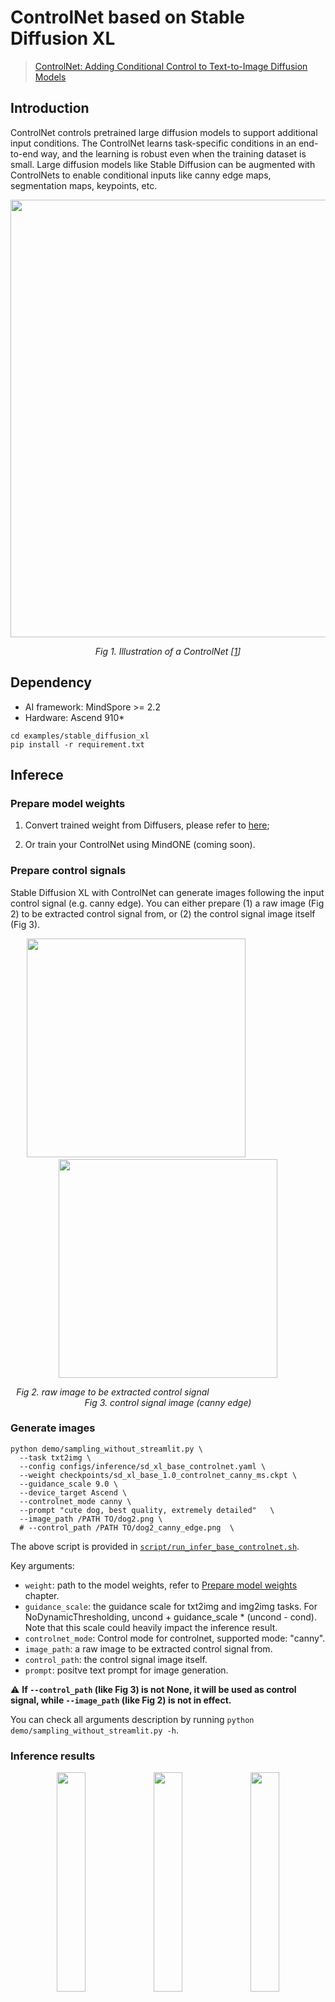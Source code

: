 # ControlNet based on Stable Diffusion XL
> [ControlNet: Adding Conditional Control to Text-to-Image Diffusion Models](https://arxiv.org/pdf/2302.05543.pdf)

## Introduction
ControlNet controls pretrained large diffusion models to support additional input conditions. The ControlNet learns task-specific conditions in an end-to-end way, and the learning is robust even when the training dataset is small. Large diffusion models like Stable Diffusion can be augmented with ControlNets to enable conditional inputs like canny edge maps, segmentation maps, keypoints, etc.

<p align="center">
   <img src="https://github.com/Gaohan123/mindone/assets/20148503/c5c27f00-3c20-479c-a540-70a0c8db0d48" width=700 />
</p>
<p align="center">
  <em> Fig 1. Illustration of a ControlNet [<a href="#reference">1</a>] </em>
</p>


## Dependency

- AI framework: MindSpore >= 2.2
- Hardware: Ascend 910*

```shell
cd examples/stable_diffusion_xl
pip install -r requirement.txt
```

## Inferece

### Prepare model weights

1. Convert trained weight from Diffusers, please refer to [here](tools/controlnet_conversion/README.md);

2. Or train your ControlNet using MindONE (coming soon).

### Prepare control signals

Stable Diffusion XL with ControlNet can generate images following the input control signal (e.g. canny edge). You can either prepare (1) a raw image (Fig 2) to be extracted control signal from, or (2) the control signal image itself (Fig 3).

<div align="center">
<img src="https://github.com/HaoyangLee/mindone/assets/20376974/f8a7ef86-3d4a-4d07-b99e-46156c356e73" width=350 />
&nbsp;&nbsp;&nbsp;&nbsp;&nbsp;&nbsp;&nbsp;&nbsp;&nbsp;&nbsp;&nbsp;&nbsp;
&nbsp;&nbsp;&nbsp;&nbsp;&nbsp;&nbsp;&nbsp;&nbsp;&nbsp;&nbsp;&nbsp;&nbsp;
<img src="https://github.com/HaoyangLee/mindone/assets/20376974/7eaff4e2-d9a4-44e6-a059-e8e1074f2301" width=350 />
</div>
<p align="center">
<em> Fig 2. raw image to be extracted control signal </em>
&nbsp;&nbsp;&nbsp;&nbsp;&nbsp;&nbsp;&nbsp;&nbsp;&nbsp;&nbsp;&nbsp;&nbsp;&nbsp;&nbsp;
&nbsp;&nbsp;&nbsp;&nbsp;&nbsp;&nbsp;&nbsp;&nbsp;&nbsp;&nbsp;&nbsp;&nbsp;&nbsp;&nbsp;
&nbsp;&nbsp;&nbsp;&nbsp;&nbsp;&nbsp;&nbsp;&nbsp;&nbsp;&nbsp;&nbsp;&nbsp;&nbsp;&nbsp;
<em> Fig 3. control signal image (canny edge) </em>
</p>


### Generate images

```shell
python demo/sampling_without_streamlit.py \
  --task txt2img \
  --config configs/inference/sd_xl_base_controlnet.yaml \
  --weight checkpoints/sd_xl_base_1.0_controlnet_canny_ms.ckpt \
  --guidance_scale 9.0 \
  --device_target Ascend \
  --controlnet_mode canny \
  --prompt "cute dog, best quality, extremely detailed"   \
  --image_path /PATH TO/dog2.png \
  # --control_path /PATH TO/dog2_canny_edge.png  \
```

The above script is provided in [`script/run_infer_base_controlnet.sh`](scripts/run_infer_base_controlnet.sh).

Key arguments:
- `weight`: path to the model weights, refer to [Prepare model weights](#prepare-model-weights) chapter.
- `guidance_scale`: the guidance scale for txt2img and img2img tasks. For NoDynamicThresholding, uncond + guidance_scale * (uncond - cond). Note that this scale could heavily impact the inference result.
- `controlnet_mode`: Control mode for controlnet, supported mode: "canny".
- `image_path`: a raw image to be extracted control signal from.
- `control_path`: the control signal image itself.
- `prompt`: positve text prompt for image generation.


⚠️ **If `--control_path` (like Fig 3) is not None, it will be used as control signal, while `--image_path` (like Fig 2) is not in effect.**

You can check all arguments description by running `python demo/sampling_without_streamlit.py -h`.


### Inference results

<div align="center">
<img src="https://github.com/HaoyangLee/mindone/assets/20376974/f8a7ef86-3d4a-4d07-b99e-46156c356e73" width=30% />
<img src="https://github.com/HaoyangLee/mindone/assets/20376974/7eaff4e2-d9a4-44e6-a059-e8e1074f2301" width=30% />
<img src="https://github.com/HaoyangLee/mindone/assets/20376974/13c84292-5bdb-4048-97aa-683112b04f34" width=30% />
</div>
<p align="center">
<em> Fig 4. From left to right: raw image - extracted canny edge - inference result. </em>
</br>
<em> Prompt: "cute dog, best quality, extremely detailed". </em>
</p>

<div align="center">
<img src="https://github.com/HaoyangLee/mindone/assets/20376974/ecdc18c9-36bf-4d49-b7b2-6216400f1d5a" width=30% />
<img src="https://github.com/HaoyangLee/mindone/assets/20376974/00f0ed2c-c078-4ed3-bee6-cb8c66fb36fd" width=30% />
<img src="https://github.com/HaoyangLee/mindone/assets/20376974/31da3e94-4633-4506-b2eb-cfd65001d3e8" width=30% />
</div>
<p align="center">
<em> Fig 5. From left to right: raw image - extracted canny edge - inference result. </em>
</br>
<em> Prompt: "beautiful bird standing on a trunk, natural color, best quality, extremely detailed". </em>
</p>

## Training

### Prepare init model weight

Please refer to `tools/controlnet_conversion/init_weight.py`.

Parameters of SDXL is from sd_xl_base_1.0_ms.ckpt

TBD

### Prepare dataset

We use [Fill50k dataset](https://huggingface.co/datasets/HighCWu/fill50k) to train the model to generate images following the edge control. The directory struture of Fill50k dataset is shown below.

```text
DATA_PATH
  ├── prompt.json
  ├── source
  │   ├── 0.png
  │   ├── 1.png
  │   └── ...
  └── target
      ├── 0.png
      ├── 1.png
      └── ...
```

Images in `target/` are raw images. Images in `source/` are the canny edge/segementation/other control images extracted from the corresponding raw images. For example, `source/img0.png` is the canny edge image of `target/img0.png`.

`prompt.json` is the annotation file with the following format.

```json
{"source": "source/0.png", "target": "target/0.png", "prompt": "pale golden rod circle with old lace background"}
{"source": "source/1.png", "target": "target/1.png", "prompt": "light coral circle with white background"}
{"source": "source/2.png", "target": "target/2.png", "prompt": "aqua circle with light pink background"}
{"source": "source/3.png", "target": "target/3.png", "prompt": "cornflower blue circle with light golden rod yellow background"}
...
```

Note that if you want to use your own dataset for training, please follow the directory and file structure shown above.

### Launch training

Please refer to `script/run_train_base_controlnet_910b.sh`.

```shell
nohup mpirun -n 8 --allow-run-as-root python train_controlnet.py \
    --data_path DATA_PATH \
    --weight PATH TO/sd_xl_base_1.0_ms_controlnet_init.ckpt \
    --config configs/training/sd_xl_base_finetune_controlnet_910b.yaml \
    --total_step 300000 \
    --per_batch_size 2 \
    --group_lr_scaler 10.0 \
    --save_ckpt_interval 10000 \
    --max_num_ckpt 5 \
    > train.log 2>&1 &
```

⚠️ Some key points about ControlNet + SDXL training:
- The parameters of `zero_conv`, `input_hint_block` and `middle_block_out` are randomly initialized in ControlNet, which are very hard to train. We scale up (x10 by default) the base learning rate for training parameters specifically. You can set the scale value by `args.group_lr_scaler`.
- As mentioned in ControlNet paper[1] and [repo](https://github.com/lllyasviel/ControlNet/blob/main/docs/train.md#more-consideration-sudden-converge-phenomenon-and-gradient-accumulation), there is a sudden convergence phenomenon in ControlNet training, which means the training steps should be large enough to let the training converge SUDDENLY and then generate images following the control signals. For ControlNet + SDXL, the training steps are even much more larger. We train xx steps with global batch size xx (x cards x bs 2). The sudden convergence happens at ~xx step.
- As mentioned in ControlNet paper[1], randomly dropping 50% text prompt during training is very helpful for ControlNet to learn the control signals. Don't miss that.

### Training results




## Reference
[1] [ControlNet: Adding Conditional Control to Text-to-Image Diffusion Models](https://arxiv.org/pdf/2302.05543.pdf)
